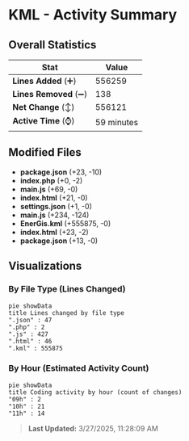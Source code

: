 # KML - Activity Summary 

## Overall Statistics

| Stat                   | Value                                                             |
| ---------------------- | ----------------------------------------------------------------- |
| **Lines Added** (➕)   | 556259                                          |
| **Lines Removed** (➖) | 138                                        |
| **Net Change** (↕)    | 556121                |
| **Active Time** (⌚)   | 59 minutes |


## Modified Files
- **package.json** (+23, -10)
- **index.php** (+0, -2)
- **main.js** (+69, -0)
- **index.html** (+21, -0)
- **settings.json** (+1, -0)
- **main.js** (+234, -124)
- **EnerGis.kml** (+555875, -0)
- **index.html** (+23, -2)
- **package.json** (+13, -0)

## Visualizations

### By File Type (Lines Changed)

```mermaid
pie showData
title Lines changed by file type
".json" : 47
".php" : 2
".js" : 427
".html" : 46
".kml" : 555875
```

### By Hour (Estimated Activity Count)

```mermaid
pie showData
title Coding activity by hour (count of changes)
"09h" : 2
"10h" : 21
"11h" : 14
```


> **Last Updated:** 3/27/2025, 11:28:09 AM
